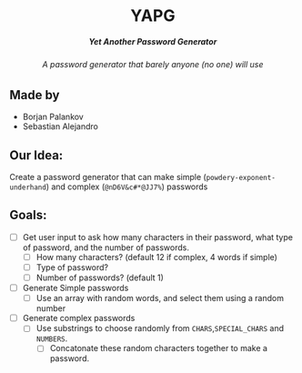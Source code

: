 <div align="center">
    <h1> YAPG </h1>
    <h5>Yet Another Password Generator</h5>
    <h6><i>A password generator that barely anyone (no one) will use</i></h6>
</div>

## Made by
* Borjan Palankov
* Sebastian Alejandro

## Our Idea:
Create a password generator that can make simple (`powdery-exponent-underhand`) and complex (`@nD6V&c#*@JJ7%`) passwords

## Goals:
- [ ] Get user input to ask how many characters in their password, what type of password, and the number of passwords.
    - [ ] How many characters? (default 12 if complex, 4 words if simple)
    - [ ] Type of password? 
    - [ ] Number of passwords? (default 1)
- [ ] Generate Simple passwords 
    - [ ] Use an array with random words, and select them using a random number
- [ ] Generate complex passwords
    - [ ] Use substrings to choose randomly from `CHARS`,`SPECIAL_CHARS` and `NUMBERS`.
         - [ ] Concatonate these random characters together to make a password.
